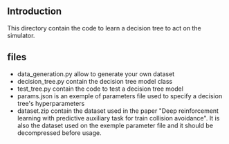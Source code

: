 ## Introduction
This directory contain the code to learn a decision tree to act on the simulator.

## files
- data_generation.py allow to generate your own dataset
- decision_tree.py contain the decision tree model class
- test_tree.py contain the code to test a decision tree model
- params.json is an exemple of parameters file used to specify a decision tree's hyperparameters
- dataset.zip contain the dataset used in the paper "Deep reinforcement learning with predictive auxiliary task for train collision avoidance". It is also the dataset used on the exemple parameter file and it should be decompressed before usage.
